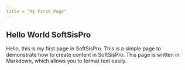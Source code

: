 ```yaml
---
title = "My First Page"
---
```


## Hello World SoftSisPro

Hello, this is my first page in SoftSisPro.
This is a simple page to demonstrate how to create content in SoftSisPro.
This page is written in Markdown, which allows you to format text easily.
